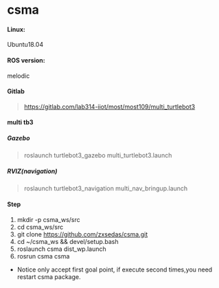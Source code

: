 # csma

#### Linux:
Ubuntu18.04

#### ROS version:
melodic

#### Gitlab
> https://gitlab.com/lab314-iiot/most/most109/multi_turtlebot3

#### multi tb3
##### Gazebo
 > roslaunch turtlebot3_gazebo multi_turtlebot3.launch

##### RVIZ(navigation)
> roslaunch turtlebot3_navigation multi_nav_bringup.launch


#### Step
1. mkdir -p csma_ws/src
2. cd csma_ws/src
3. git clone https://github.com/zxsedas/csma.git
4. cd ~/csma_ws && devel/setup.bash
5. roslaunch csma dist_wp.launch
6. rosrun csma csma

- Notice only accept first goal point, if execute second times,you need restart csma package.
